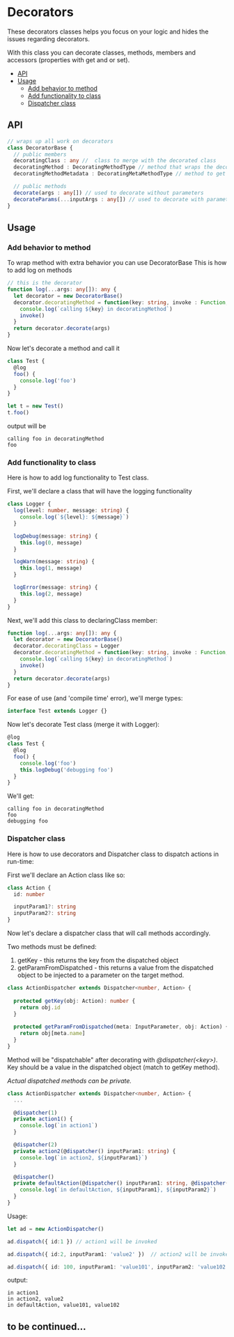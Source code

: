 # Decorators
These decorators classes helps you focus on your logic and hides the issues regarding decorators.


With this class you can decorate classes, methods, members and accessors (properties with get and or set).
* [API](#api)
* [Usage](#usage)
  * [Add behavior to method](#add-behavior-to-method)
  * [Add functionality to class](#add-functionality-to-class)
  * [Dispatcher class](#dispatcher-class)

## API

```typescript
// wraps up all work on decorators
class DecoratorBase { 
  // public members
  decoratingClass : any //  class to merge with the decorated class
  decoratingMethod : DecoratingMethodType // method that wraps the decorated method, called when calling the decorated metod
  decoratingMethodMetadata : DecoratingMetaMethodType // method to get metadata on decorated method, called once when accessing the class

  // public methods
  decorate(args : any[]) // used to decorate without parameters
  decorateParams(...inputArgs : any[]) // used to decorate with parameter
}
```

## Usage

### Add behavior to method

To wrap method with extra behavior you can use DecoratorBase
This is how to add log on methods

```typescript
// this is the decorator
function log(...args: any[]): any {
  let decorator = new DecoratorBase()
  decorator.decoratingMethod = function(key: string, invoke : Function, ...input: InputParameter[]) {
    console.log(`calling ${key} in decoratingMethod`)
    invoke()
  }
  return decorator.decorate(args)
}
```

Now let's decorate a method and call it
```typescript
class Test {
  @log
  foo() {
    console.log('foo')
  }
}

let t = new Test()
t.foo()
```

output will be
```
calling foo in decoratingMethod
foo
```

### Add functionality to class

Here is how to add log functionality to Test class.

First, we'll declare a class that will have the logging functionality
```typescript
class Logger {
  log(level: number, message: string) {
    console.log(`${level}: ${message}`)
  }

  logDebug(message: string) {
    this.log(0, message)
  }

  logWarn(message: string) {
    this.log(1, message)
  }

  logError(message: string) {
    this.log(2, message)
  }
}
```
Next, we'll add this class to declaringClass member:
```typescript
function log(...args: any[]): any {
  let decorator = new DecoratorBase()
  decorator.decoratingClass = Logger
  decorator.decoratingMethod = function(key: string, invoke : Function, ...input: InputParameter[]) {
    console.log(`calling ${key} in decoratingMethod`)
    invoke()
  }
  return decorator.decorate(args)
}
```
For ease of use (and 'compile time' error), we'll merge types:

```typescript
interface Test extends Logger {}
```

Now let's decorate Test class (merge it with Logger):
```typescript
@log
class Test {
  @log
  foo() {
    console.log('foo')
    this.logDebug('debugging foo')
  }
}
```

We'll get:
```
calling foo in decoratingMethod
foo
debugging foo
```

### Dispatcher class

Here is how to use decorators and Dispatcher class to dispatch actions in run-time:

First we'll declare an Action class like so:

```typescript
class Action {
  id: number

  inputParam1?: string
  inputParam2?: string
}
```
Now let's declare a dispatcher class that will call methods accordingly.

Two methods must be defined:
1. getKey - this returns the key from the dispatched object
1. getParamFromDispatched - this returns a value from the dispatched object to be injected to a parameter on the target method.

```typescript
class ActionDispatcher extends Dispatcher<number, Action> {
  
  protected getKey(obj: Action): number {
    return obj.id
  }
  
  protected getParamFromDispatched(meta: InputParameter, obj: Action) {
    return obj[meta.name]
  }
}
```
Method will be "dispatchable" after decorating with *@dispatcher(\<key>)*. Key should be a value in the dispatched object (match to getKey method).

*Actual dispatched methods can be private.*

```typescript
class ActionDispatcher extends Dispatcher<number, Action> {
  ...

  @dispatcher(1)
  private action1() {
    console.log(`in action1`)
  }

  @dispatcher(2)
  private action2(@dispatcher() inputParam1: string) {
    console.log(`in action2, ${inputParam1}`)    
  }

  @dispatcher()
  private defaultAction(@dispatcher() inputParam1: string, @dispatcher() inputParam2: string) {
    console.log(`in defaultAction, ${inputParam1}, ${inputParam2}`)        
  }
}
```

Usage:

```typescript
let ad = new ActionDispatcher()

ad.dispatch({ id:1 }) // action1 will be invoked

ad.dispatch({ id:2, inputParam1: 'value2' })  // action2 will be invoked with 'value2' injected to inputParam1 parameter

ad.dispatch({ id: 100, inputParam1: 'value101', inputParam2: 'value102' }) // defaultAction will be invoked
```

output:
```
in action1
in action2, value2
in defaultAction, value101, value102
```
## to be continued...
